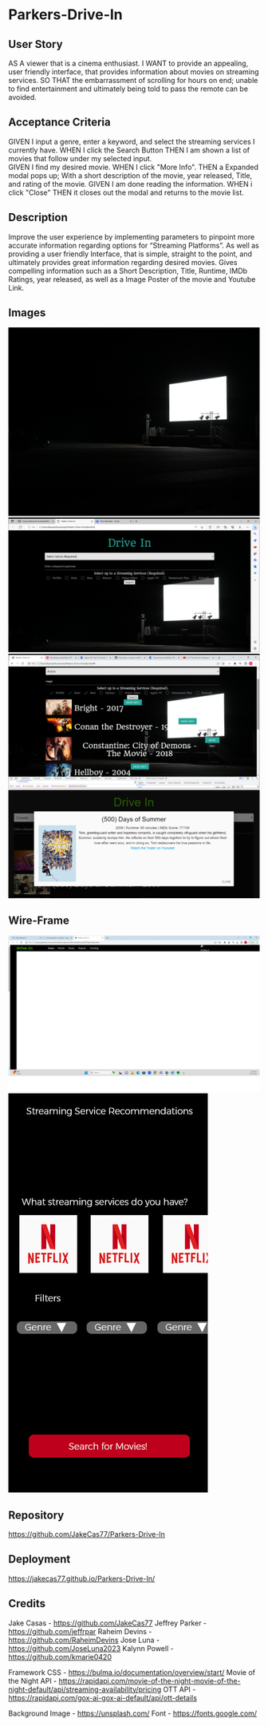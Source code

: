 # Parkers-Drive-In

## User Story

AS A viewer that is a cinema enthusiast.
I WANT to provide an appealing, user friendly interface, that provides information about movies on streaming services.
SO THAT the embarrassment of scrolling for hours on end; unable to find entertainment and ultimately being told to pass the remote can be avoided.

## Acceptance Criteria

GIVEN I input a genre, enter a keyword, and select the streaming services I currently have.
WHEN I click the Search Button
THEN I am shown a list of movies that follow under my selected input.  
GIVEN I find my desired movie.
WHEN I click "More Info".
THEN a Expanded modal pops up; With a short description of the movie, year released, Title, and rating of the movie.
GIVEN I am done reading the information.
WHEN i click "Close" 
THEN it closes out the modal and returns to the movie list. 

## Description

Improve the user experience by implementing parameters to pinpoint more accurate information regarding options for “Streaming Platforms”.
As well as providing a user friendly Interface, that is simple, straight to the point, and ultimately provides great information regarding desired movies.
Gives compelling information such as a Short Description, Title, Runtime, IMDb Ratings, year released, as well as a Image Poster of the movie and Youtube Link.  


## Images

![Alt text](assets/images/drivein.jpg)
![Alt text](assets/images/2023-06-02%20(6).png)
![Alt text](assets/images/2023-06-02%20(3).png)
![Alt text](assets/images/image%20(3).png)

## Wire-Frame

![Alt text](assets/images/image.png)
![Alt text](assets/images/movie-mockup.jpg)

## Repository

https://github.com/JakeCas77/Parkers-Drive-In

## Deployment 

https://jakecas77.github.io/Parkers-Drive-In/

## Credits
Jake Casas - https://github.com/JakeCas77
Jeffrey Parker - https://github.com/jeffrpar
Raheim Devins - https://github.com/RaheimDevins 
Jose Luna - https://github.com/JoseLuna2023
Kalynn Powell - https://github.com/kmarie0420

Framework CSS - https://bulma.io/documentation/overview/start/
Movie of the Night API - https://rapidapi.com/movie-of-the-night-movie-of-the-night-default/api/streaming-availability/pricing
OTT API - https://rapidapi.com/gox-ai-gox-ai-default/api/ott-details 

Background Image - https://unsplash.com/ 
Font - https://fonts.google.com/ 

